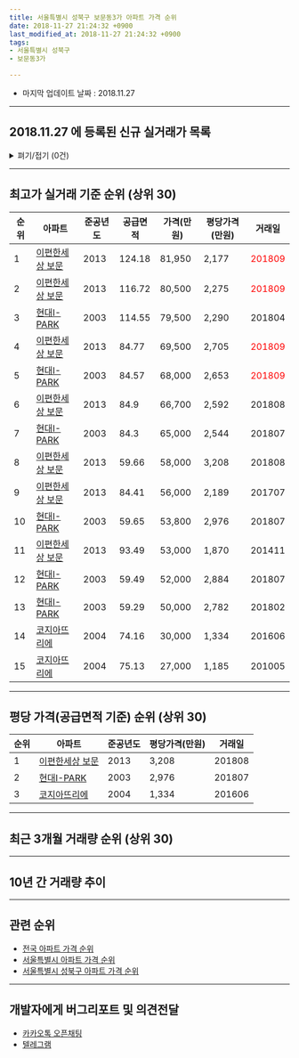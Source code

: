 ```yaml
---
title: 서울특별시 성북구 보문동3가 아파트 가격 순위
date: 2018-11-27 21:24:32 +0900
last_modified_at: 2018-11-27 21:24:32 +0900
tags:
- 서울특별시 성북구
- 보문동3가

---
```


* 마지막 업데이트 날짜 : 2018.11.27

---

## 2018.11.27 에 등록된 신규 실거래가 목록

<details>
<summary>펴기/접기 (0건)</summary>
<div markdown="1">

|아파트|준공년도|공급면적|가격(만원)|평당가격(만원)|거래일|
|---|---|---|---|---|---|
|없음||||||


</div>
</details>

---

## 최고가 실거래 기준 순위 (상위 30)


|순위|아파트|준공년도|공급면적|가격(만원)|평당가격(만원)|거래일|
|---|---|---|---|---|---|---|
|1|[이편한세상 보문](https://search.naver.com/search.naver?query=%EC%84%9C%EC%9A%B8%ED%8A%B9%EB%B3%84%EC%8B%9C+%EC%84%B1%EB%B6%81%EA%B5%AC+%EB%B3%B4%EB%AC%B8%EB%8F%993%EA%B0%80+%EC%9D%B4%ED%8E%B8%ED%95%9C%EC%84%B8%EC%83%81+%EB%B3%B4%EB%AC%B8)|2013|124.18|81,950|2,177|<span style="color:red">201809</span>|
|2|[이편한세상 보문](https://search.naver.com/search.naver?query=%EC%84%9C%EC%9A%B8%ED%8A%B9%EB%B3%84%EC%8B%9C+%EC%84%B1%EB%B6%81%EA%B5%AC+%EB%B3%B4%EB%AC%B8%EB%8F%993%EA%B0%80+%EC%9D%B4%ED%8E%B8%ED%95%9C%EC%84%B8%EC%83%81+%EB%B3%B4%EB%AC%B8)|2013|116.72|80,500|2,275|<span style="color:red">201809</span>|
|3|[현대I-PARK](https://search.naver.com/search.naver?query=%EC%84%9C%EC%9A%B8%ED%8A%B9%EB%B3%84%EC%8B%9C+%EC%84%B1%EB%B6%81%EA%B5%AC+%EB%B3%B4%EB%AC%B8%EB%8F%993%EA%B0%80+%ED%98%84%EB%8C%80I-PARK)|2003|114.55|79,500|2,290|201804|
|4|[이편한세상 보문](https://search.naver.com/search.naver?query=%EC%84%9C%EC%9A%B8%ED%8A%B9%EB%B3%84%EC%8B%9C+%EC%84%B1%EB%B6%81%EA%B5%AC+%EB%B3%B4%EB%AC%B8%EB%8F%993%EA%B0%80+%EC%9D%B4%ED%8E%B8%ED%95%9C%EC%84%B8%EC%83%81+%EB%B3%B4%EB%AC%B8)|2013|84.77|69,500|2,705|<span style="color:red">201809</span>|
|5|[현대I-PARK](https://search.naver.com/search.naver?query=%EC%84%9C%EC%9A%B8%ED%8A%B9%EB%B3%84%EC%8B%9C+%EC%84%B1%EB%B6%81%EA%B5%AC+%EB%B3%B4%EB%AC%B8%EB%8F%993%EA%B0%80+%ED%98%84%EB%8C%80I-PARK)|2003|84.57|68,000|2,653|<span style="color:red">201809</span>|
|6|[이편한세상 보문](https://search.naver.com/search.naver?query=%EC%84%9C%EC%9A%B8%ED%8A%B9%EB%B3%84%EC%8B%9C+%EC%84%B1%EB%B6%81%EA%B5%AC+%EB%B3%B4%EB%AC%B8%EB%8F%993%EA%B0%80+%EC%9D%B4%ED%8E%B8%ED%95%9C%EC%84%B8%EC%83%81+%EB%B3%B4%EB%AC%B8)|2013|84.9|66,700|2,592|201808|
|7|[현대I-PARK](https://search.naver.com/search.naver?query=%EC%84%9C%EC%9A%B8%ED%8A%B9%EB%B3%84%EC%8B%9C+%EC%84%B1%EB%B6%81%EA%B5%AC+%EB%B3%B4%EB%AC%B8%EB%8F%993%EA%B0%80+%ED%98%84%EB%8C%80I-PARK)|2003|84.3|65,000|2,544|201807|
|8|[이편한세상 보문](https://search.naver.com/search.naver?query=%EC%84%9C%EC%9A%B8%ED%8A%B9%EB%B3%84%EC%8B%9C+%EC%84%B1%EB%B6%81%EA%B5%AC+%EB%B3%B4%EB%AC%B8%EB%8F%993%EA%B0%80+%EC%9D%B4%ED%8E%B8%ED%95%9C%EC%84%B8%EC%83%81+%EB%B3%B4%EB%AC%B8)|2013|59.66|58,000|3,208|201808|
|9|[이편한세상 보문](https://search.naver.com/search.naver?query=%EC%84%9C%EC%9A%B8%ED%8A%B9%EB%B3%84%EC%8B%9C+%EC%84%B1%EB%B6%81%EA%B5%AC+%EB%B3%B4%EB%AC%B8%EB%8F%993%EA%B0%80+%EC%9D%B4%ED%8E%B8%ED%95%9C%EC%84%B8%EC%83%81+%EB%B3%B4%EB%AC%B8)|2013|84.41|56,000|2,189|201707|
|10|[현대I-PARK](https://search.naver.com/search.naver?query=%EC%84%9C%EC%9A%B8%ED%8A%B9%EB%B3%84%EC%8B%9C+%EC%84%B1%EB%B6%81%EA%B5%AC+%EB%B3%B4%EB%AC%B8%EB%8F%993%EA%B0%80+%ED%98%84%EB%8C%80I-PARK)|2003|59.65|53,800|2,976|201807|
|11|[이편한세상 보문](https://search.naver.com/search.naver?query=%EC%84%9C%EC%9A%B8%ED%8A%B9%EB%B3%84%EC%8B%9C+%EC%84%B1%EB%B6%81%EA%B5%AC+%EB%B3%B4%EB%AC%B8%EB%8F%993%EA%B0%80+%EC%9D%B4%ED%8E%B8%ED%95%9C%EC%84%B8%EC%83%81+%EB%B3%B4%EB%AC%B8)|2013|93.49|53,000|1,870|201411|
|12|[현대I-PARK](https://search.naver.com/search.naver?query=%EC%84%9C%EC%9A%B8%ED%8A%B9%EB%B3%84%EC%8B%9C+%EC%84%B1%EB%B6%81%EA%B5%AC+%EB%B3%B4%EB%AC%B8%EB%8F%993%EA%B0%80+%ED%98%84%EB%8C%80I-PARK)|2003|59.49|52,000|2,884|201807|
|13|[현대I-PARK](https://search.naver.com/search.naver?query=%EC%84%9C%EC%9A%B8%ED%8A%B9%EB%B3%84%EC%8B%9C+%EC%84%B1%EB%B6%81%EA%B5%AC+%EB%B3%B4%EB%AC%B8%EB%8F%993%EA%B0%80+%ED%98%84%EB%8C%80I-PARK)|2003|59.29|50,000|2,782|201802|
|14|[코지아뜨리에](https://search.naver.com/search.naver?query=%EC%84%9C%EC%9A%B8%ED%8A%B9%EB%B3%84%EC%8B%9C+%EC%84%B1%EB%B6%81%EA%B5%AC+%EB%B3%B4%EB%AC%B8%EB%8F%993%EA%B0%80+%EC%BD%94%EC%A7%80%EC%95%84%EB%9C%A8%EB%A6%AC%EC%97%90)|2004|74.16|30,000|1,334|201606|
|15|[코지아뜨리에](https://search.naver.com/search.naver?query=%EC%84%9C%EC%9A%B8%ED%8A%B9%EB%B3%84%EC%8B%9C+%EC%84%B1%EB%B6%81%EA%B5%AC+%EB%B3%B4%EB%AC%B8%EB%8F%993%EA%B0%80+%EC%BD%94%EC%A7%80%EC%95%84%EB%9C%A8%EB%A6%AC%EC%97%90)|2004|75.13|27,000|1,185|201005|


---

## 평당 가격(공급면적 기준) 순위 (상위 30)


|순위|아파트|준공년도|평당가격(만원)|거래일|
|---|---|---|---|---|
|1|[이편한세상 보문](https://search.naver.com/search.naver?query=%EC%84%9C%EC%9A%B8%ED%8A%B9%EB%B3%84%EC%8B%9C+%EC%84%B1%EB%B6%81%EA%B5%AC+%EB%B3%B4%EB%AC%B8%EB%8F%993%EA%B0%80+%EC%9D%B4%ED%8E%B8%ED%95%9C%EC%84%B8%EC%83%81+%EB%B3%B4%EB%AC%B8)|2013|3,208|201808|
|2|[현대I-PARK](https://search.naver.com/search.naver?query=%EC%84%9C%EC%9A%B8%ED%8A%B9%EB%B3%84%EC%8B%9C+%EC%84%B1%EB%B6%81%EA%B5%AC+%EB%B3%B4%EB%AC%B8%EB%8F%993%EA%B0%80+%ED%98%84%EB%8C%80I-PARK)|2003|2,976|201807|
|3|[코지아뜨리에](https://search.naver.com/search.naver?query=%EC%84%9C%EC%9A%B8%ED%8A%B9%EB%B3%84%EC%8B%9C+%EC%84%B1%EB%B6%81%EA%B5%AC+%EB%B3%B4%EB%AC%B8%EB%8F%993%EA%B0%80+%EC%BD%94%EC%A7%80%EC%95%84%EB%9C%A8%EB%A6%AC%EC%97%90)|2004|1,334|201606|


---

## 최근 3개월 거래량 순위 (상위 30)


<div style="width:100%;">
    <canvas id="deal_count_ranking" height="26"></canvas>
</div>


<script>
new Chart(document.getElementById("deal_count_ranking"), {
    type: 'horizontalBar',
    data: {
        labels: ['이편한세상 보문', '현대I-PARK'],
        datasets: [{
            label: '실거래 수',
            data: [3, 2],
            borderColor: "rgba(255, 0, 128, 1)",
            backgroundColor: "rgba(255, 0, 128, 0.5)",
            fill: false,
        }]
    },
    options: {
        responsive: true,
        title: {
            display: true,
            text: '최근 3개월 거래량 순위'
        },
        tooltips: {
            mode: 'index',
            intersect: false,
            callbacks: {
                title: function(tooltipItems, data) {
                    return "실거래 수:";
                },
                label: function(tooltipItem, data) {
                    return data.labels[tooltipItem.index] + ": " + tooltipItem.xLabel;
                }
            }
        },
        hover: {
            mode: 'nearest',
            intersect: true
        },
        scales: {
            xAxes: [{
                display: true,
                scaleLabel: {
                    display: true,
                    labelString: '실거래 수'
                },
                ticks: {
                    suggestedMin: 0,
                }
            }],
            yAxes: [{
                display: true,
                ticks: {
                    autoSkip: false,
                    callback: function(value, index, values) {
                        if (value.length > 10)
                            return value.substr(0, 8) + "...";
                        else
                            return value;
                    }
                },
                scaleLabel: {
                    display: false,
                }
            }]
        }
    }
});

</script>


---

## 10년 간 거래량 추이


<div style="width:100%;">
    <canvas id="deal_progress" height="300"></canvas>
</div>

<script>
new Chart(document.getElementById("deal_progress"), {
    type: 'line',
    data: {
        labels: ['200811','200812','200901','200902','200903','200904','200905','200906','200907','200908','200909','200910','200911','200912','201001','201002','201003','201004','201005','201006','201007','201008','201009','201010','201011','201012','201101','201102','201103','201104','201105','201106','201107','201108','201109','201110','201111','201112','201201','201202','201203','201204','201205','201206','201207','201208','201209','201210','201211','201212','201301','201302','201303','201304','201305','201306','201307','201308','201309','201310','201311','201312','201401','201402','201403','201404','201405','201406','201407','201408','201409','201410','201411','201412','201501','201502','201503','201504','201505','201506','201507','201508','201509','201510','201511','201512','201601','201602','201603','201604','201605','201606','201607','201608','201609','201610','201611','201612','201701','201702','201703','201704','201705','201706','201707','201708','201709','201710','201711','201712','201801','201802','201803','201804','201805','201806','201807','201808','201809','201810','201811'],
        datasets: [{
            label: '실거래 수',
            pointRadius: 1,
            data: [1, 0, 0, 1, 3, 1, 1, 3, 3, 4, 1, 1, 0, 1, 1, 5, 3, 1, 2, 3, 0, 0, 0, 3, 1, 3, 6, 6, 3, 1, 1, 1, 1, 2, 3, 3, 2, 2, 1, 1, 0, 2, 1, 1, 0, 1, 3, 4, 0, 1, 2, 1, 2, 3, 1, 1, 1, 5, 3, 0, 3, 3, 1, 3, 4, 4, 1, 1, 3, 4, 1, 2, 3, 3, 10, 3, 9, 6, 8, 7, 7, 2, 7, 7, 5, 1, 3, 5, 4, 10, 8, 4, 9, 6, 8, 6, 4, 2, 0, 5, 3, 4, 11, 6, 8, 8, 7, 4, 6, 9, 9, 8, 6, 5, 0, 2, 8, 6, 5, 0, 0],
            borderColor: "rgba(255, 201, 14, 1)",
            backgroundColor: "rgba(255, 201, 14, 0.5)",
            fill: true,
        }]
    },
    options: {
        responsive: true,
        title: {
            display: true,
            text: '10년간 거래량 추이'
        },
        tooltips: {
            mode: 'index',
            intersect: false,
        },
        hover: {
            mode: 'nearest',
            intersect: true
        },
        scales: {
            xAxes: [{
                display: true,
                scaleLabel: {
                    display: true,
                    labelString: '년/월'
                }
            }],
            yAxes: [{
                display: true,
                ticks: {
                    suggestedMin: 0,
                },
                scaleLabel: {
                    display: true,
                    labelString: '실거래 수'
                }
            }]
        }
    }
});

</script>


---

## 관련 순위

- [전국 아파트 가격 순위](https://inasie.github.io/apt-ranking/전국)
- [서울특별시 아파트 가격 순위](https://inasie.github.io/apt-ranking/서울특별시)
- [서울특별시 성북구 아파트 가격 순위](https://inasie.github.io/apt-ranking/서울특별시-성북구)


---

## 개발자에게 버그리포트 및 의견전달

- [카카오톡 오픈채팅](https://open.kakao.com/o/gLJUAP4)
- [텔레그램](https://t.me/inasie)

